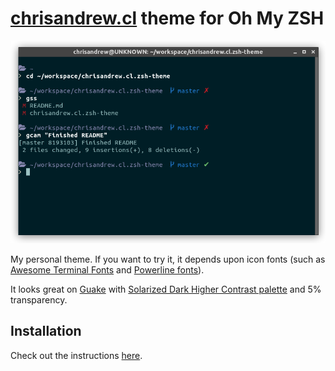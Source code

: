 # [chrisandrew.cl](https://chrisandrew.cl) theme for Oh My ZSH

<p align="center">
<img src="https://raw.githubusercontent.com/chrisandrewcl/chrisandrew.cl.zsh-theme/master/chrisandrew.cl.png" alt="Oh My ZSH custom theme">
</p>

My personal theme. If you want to try it, it depends upon icon fonts (such as [Awesome Terminal Fonts](https://github.com/gabrielelana/awesome-terminal-fonts) and [Powerline fonts](https://github.com/powerline/fonts)). 

It looks great on [Guake](https://github.com/Guake/guake) with [Solarized Dark Higher Contrast palette](https://github.com/Guake/guake/blob/master/guake/palettes.py#L657) and 5% transparency.  

## Installation

Check out the instructions [here](https://github.com/robbyrussell/oh-my-zsh/wiki/Customization#overriding-and-adding-themes).
